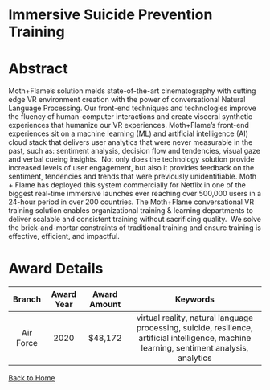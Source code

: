 
Immersive Suicide Prevention Training
=====================================

# Abstract


Moth+Flame’s solution melds state-of-the-art cinematography with cutting edge VR environment creation with the power of conversational Natural Language Processing. Our front-end techniques and technologies improve the fluency of human-computer interactions and create visceral synthetic experiences that humanize our VR experiences. Moth+Flame’s front-end experiences sit on a machine learning (ML) and artificial intelligence (AI) cloud stack that delivers user analytics that were never measurable in the past, such as: sentiment analysis, decision flow and tendencies, visual gaze and verbal cueing insights.  Not only does the technology solution provide increased levels of user engagement, but also it provides feedback on the sentiment, tendencies and trends that were previously unidentifiable. Moth + Flame has deployed this system commercially for Netflix in one of the biggest real-time immersive launches ever reaching over 500,000 users in a 24-hour period in over 200 countries. The Moth+Flame conversational VR training solution enables organizational training & learning departments to deliver scalable and consistent training without sacrificing quality.  We solve the brick-and-mortar constraints of traditional training and ensure training is effective, efficient, and impactful.   

# Award Details

|Branch|Award Year|Award Amount|Keywords|
| :---: | :---: | :---: | :---: |
|Air Force|2020|$48,172|virtual reality, natural language processing, suicide, resilience, artificial intelligence, machine learning, sentiment analysis, analytics|
  
  


[Back to Home](https://github.com/chrischow/dod_sbir_awards/DJ/#1741)